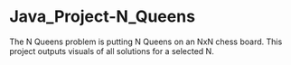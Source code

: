 # Java_Project-N_Queens
The N Queens problem is putting N Queens on an NxN chess board. This project outputs visuals of all solutions for a selected N.
